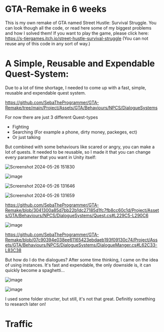 # GTA-Remake in 6 weeks
This is my own remake of GTA named Street Hustle: Survival Struggle. You can look though all the code, or read here some of my biggest problems and how I solved them!
If you want to play the game, please click here: 
https://s-tiergames.itch.io/street-hustle-survival-struggle
(You can not reuse any of this code in any sort of way.)

# A Simple, Reusable and Expendable Quest-System:
Due to a lot of time shortage, I needed to come up with a fast, simple, reusable and expendable quest system.

https://github.com/SebaTheProgrammer/GTA-Remake/tree/main/Project/Assets/GTA/Behaviours/NPCS/DialogueSystems

For now there are just 3 different Quest-types
- Fighting
- Searching (For example a phone, dirty money, packeges, ect)
- Or just talking

But combined with some behaviours like scared or angry, you can make a lot of quests. 
It needed to be reusable, so I made it that you can change every parameter that you want in Unity itself:

![Screenshot 2024-05-26 151830](https://github.com/SebaTheProgrammer/GTA-Remake/assets/119673781/7f66d694-47ad-407f-80ab-cee3dad07713)

![image](https://github.com/SebaTheProgrammer/GTA-Remake/assets/119673781/5f795d80-67ac-41d2-bc3a-c4e9388dd5d1)

![Screenshot 2024-05-26 131646](https://github.com/SebaTheProgrammer/GTA-Remake/assets/119673781/82b93054-56e6-4901-8abb-fa28709174b7)

![Screenshot 2024-05-26 131659](https://github.com/SebaTheProgrammer/GTA-Remake/assets/119673781/4e4a8d89-a1ed-4f61-bb76-2b80a6047eef)

https://github.com/SebaTheProgrammer/GTA-Remake/blob/3041300a85d7bb22b1dc27185d1fc7fb8cc60c1d/Project/Assets/GTA/Behaviours/NPCS/DialogueSystems/Quest.cs#L229C5-L290C6

![image](https://github.com/SebaTheProgrammer/GTA-Remake/assets/119673781/472ad381-0df4-4e62-8680-77b2519659bd)

https://github.com/SebaTheProgrammer/GTA-Remake/blob/07c90394e038ee61165423ebdaeb193f09130c74/Project/Assets/GTA/Behaviours/NPCS/DialogueSystems/DialogueManger.cs#L62C33-L83C38

But how do I do the dialogues? After some time thinking, I came on the idea of using instances. It's fast and expendable, the only downside is, it can quickly become a spaghetti...

![image](https://github.com/SebaTheProgrammer/GTA-Remake/assets/119673781/cf69adfc-a262-46ae-9297-531ed339e58b)

![image](https://github.com/SebaTheProgrammer/GTA-Remake/assets/119673781/8a88a421-b914-4874-a6ba-eaefc4f7a805)

 I used some folder structer, but still, it's not that great. Definitly something to research later on!

 # Traffic
 


